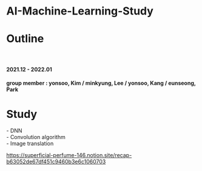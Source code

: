# AI-Machine-Learning-Study

<h1> Outline </h1><br>
<h4> 2021.12 - 2022.01 </h4>
<h4> group member : yonsoo, Kim / minkyung, Lee / yonsoo, Kang / eunseong, Park
</h4>
<h1> Study </h1>
- DNN<br>
- Convolution algorithm<br>
- Image translation

https://superficial-perfume-146.notion.site/recap-b63052de67df451c9460b3e6c1060703
